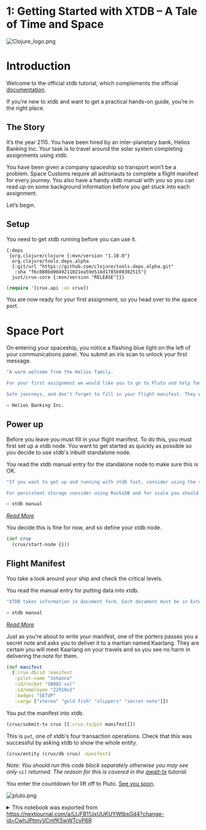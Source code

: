 # 1: Getting Started with XTDB – A Tale of Time and Space

![Clojure_logo.png][nextjournal#file#6e1e3414-7ad4-42fa-ace0-6939985e69e2]

# Introduction

Welcome to the official xtdb tutorial, which complements the official [documentation](https://xtdb.com/reference/installation.html).

If you’re new to xtdb and want to get a practical hands-on guide, you’re in the right place.

## The Story

It’s the year 2115. You have been hired by an inter-planetary bank, Helios Banking Inc. Your task is to travel around the solar system completing assignments using xtdb.

You have been given a company spaceship so transport won’t be a problem. Space Customs require all astronauts to complete a flight manifest for every journey. You also have a handy xtdb manual with you so you can read up on some background information before you get stuck into each assignment.

Let’s begin.

## Setup

You need to get xtdb running before you can use it.

```edn no-exec id=ffcf0396-b3f9-40e6-a0c2-654401879781
{:deps
 {org.clojure/clojure {:mvn/version "1.10.0"}
  org.clojure/tools.deps.alpha
  {:git/url "https://github.com/clojure/tools.deps.alpha.git"
   :sha "f6c080bd0049211021ea59e516d1785b08302515"}
  juxt/crux-core {:mvn/version "RELEASE"}}}
```

```clojure id=35dc65e9-f458-4e32-9a59-1af72cd12a78
(require '[crux.api :as crux])
```

You are now ready for your first assignment, so you head over to the space port.

# Space Port

On entering your spaceship, you notice a flashing blue light on the left of your communications panel. You submit an iris scan to unlock your first message.

```clojure no-exec id=0dfd4496-febc-41b0-962a-0fc4e590368a
"A warm welcome from the Helios family.

For your first assignment we would like you to go to Pluto and help Tombaugh Resources Ltd. set up their stock reporting system. There will be a ticket with more information waiting for you upon your arrival. Find Reginald if you have any questions.

Safe journeys, and don’t forget to fill in your flight manifest. They won’t let you land without one."

— Helios Banking Inc.
```

## Power up

Before you leave you must fill in your flight manifest. To do this, you must first set up a xtdb node. You want to get started as quickly as possible so you decide to use xtdb's inbuilt standalone node.

You read the xtdb manual entry for the standalone node to make sure this is OK.

```clojure no-exec id=bda0feab-462e-4584-be69-e9e3c23d25f7
"If you want to get up and running with xtdb fast, consider using the standalone node. There is a xtdb inbuilt standalone node which is the most simple way to start playing with xtdb. Bear in mind that this does not store any information beyond your session.

For persistent storage consider using RocksDB and for scale you should consider using Kafka."

— xtdb manual
```

*[Read More](https://xtdb.com/reference/installation.html)*

You decide this is fine for now, and so define your xtdb node.

```clojure id=2bdeaaa6-3672-48c1-bbc7-aa5d05fd1153
(def crux
  (crux/start-node {}))
```

## Flight Manifest

You take a look around your ship and check the critical levels.

You read the manual entry for putting data into xtdb.

```clojure no-exec id=ca575f8d-8096-48d8-acef-9a05712e43c6
"XTDB takes information in document form. Each document must be in Extensible Data Notation (edn) and each document must contain a unique `:crux.db/id` value. However, beyond those two requirements you have the flexibility to add whatever you like to your documents because xtdb is schemaless."

— xtdb manual
```

*[Read More](https://xtdb.com/reference/transactions.html#put)*

Just as you’re about to write your manifest, one of the porters passes you a secret note and asks you to deliver it to a martian named Kaarlang. They are certain you will meet Kaarlang on your travels and so you see no harm in delivering the note for them.

```clojure id=4a6c4961-14b1-4ac9-96e7-7aec033b55a8
(def manifest
  {:crux.db/id :manifest
   :pilot-name "Johanna"
   :id/rocket "SB002-sol"
   :id/employee "22910x2"
   :badges "SETUP"
   :cargo ["stereo" "gold fish" "slippers" "secret note"]})
```

You put the manifest into xtdb.

```clojure id=bd1e9012-f10e-4bfb-bee3-83abf3be162e
(crux/submit-tx crux [[:crux.tx/put manifest]])
```

This is `put`, one of xtdb's four transaction operations. Check that this was successful by asking xtdb to show the whole entity.

```clojure id=3e0d81c5-2598-432f-9f83-038b47b5f5fc
(crux/entity (crux/db crux) :manifest)
```

*Note: You should run this code block separately otherwise you may see only `nil` returned. The reason for this is covered in the [await-tx](https://nextjournal.com/xtdb-tutorial/await/) tutorial.*

You enter the countdown for lift off to Pluto. [See you soon](https://nextjournal.com/xtdb-tutorial/put).

![pluto.png][nextjournal#file#e30d339b-2518-4991-a8a3-2fd589271aa9]


[nextjournal#file#6e1e3414-7ad4-42fa-ace0-6939985e69e2]:
<https://nextjournal.com/data/QmQSb6p1iZ3MXE9Um2sHMK12ViXgrSMyS4dRmPBpJjSPBR?content-type=image/png&node-id=6e1e3414-7ad4-42fa-ace0-6939985e69e2&filename=Clojure_logo.png&node-kind=file>

[nextjournal#file#e30d339b-2518-4991-a8a3-2fd589271aa9]:
<https://nextjournal.com/data/QmNTBZyiGLZSxz5AY1dhNW6b7GXvw6dnzAAysQBui4TPyy?content-type=image/png&node-id=e30d339b-2518-4991-a8a3-2fd589271aa9&filename=pluto.png&node-kind=file>

<details id="com.nextjournal.article">
<summary>This notebook was exported from <a href="https://nextjournal.com/a/LLjFB11JxUUKUYWtbsGd4?change-id=CwhJPtmvVCmfK5wWTcyP6R">https://nextjournal.com/a/LLjFB11JxUUKUYWtbsGd4?change-id=CwhJPtmvVCmfK5wWTcyP6R</a></summary>

```edn nextjournal-metadata
{:article
 {:settings nil,
  :nodes
  {"0dfd4496-febc-41b0-962a-0fc4e590368a"
   {:id "0dfd4496-febc-41b0-962a-0fc4e590368a", :kind "code-listing"},
   "2bdeaaa6-3672-48c1-bbc7-aa5d05fd1153"
   {:compute-ref #uuid "5c437de6-f597-4daf-b298-b33efc200c51",
    :exec-duration 76,
    :id "2bdeaaa6-3672-48c1-bbc7-aa5d05fd1153",
    :kind "code",
    :output-log-lines {},
    :refs (),
    :runtime [:runtime "80403b0a-1226-48ff-9bcc-624ed02e3635"]},
   "35dc65e9-f458-4e32-9a59-1af72cd12a78"
   {:compute-ref #uuid "316fd86f-c914-435e-b7ce-3c527c97c8bc",
    :exec-duration 54,
    :id "35dc65e9-f458-4e32-9a59-1af72cd12a78",
    :kind "code",
    :output-log-lines {},
    :refs (),
    :runtime [:runtime "80403b0a-1226-48ff-9bcc-624ed02e3635"]},
   "3e0d81c5-2598-432f-9f83-038b47b5f5fc"
   {:compute-ref #uuid "ec370f8f-cff5-4cc8-b3f3-87d93f73032e",
    :exec-duration 57,
    :id "3e0d81c5-2598-432f-9f83-038b47b5f5fc",
    :kind "code",
    :output-log-lines {},
    :refs (),
    :runtime [:runtime "80403b0a-1226-48ff-9bcc-624ed02e3635"]},
   "4a6c4961-14b1-4ac9-96e7-7aec033b55a8"
   {:compute-ref #uuid "4108884b-d4e8-4053-a2a9-afc97268bf21",
    :exec-duration 67,
    :id "4a6c4961-14b1-4ac9-96e7-7aec033b55a8",
    :kind "code",
    :output-log-lines {},
    :refs (),
    :runtime [:runtime "80403b0a-1226-48ff-9bcc-624ed02e3635"]},
   "6e1e3414-7ad4-42fa-ace0-6939985e69e2"
   {:id "6e1e3414-7ad4-42fa-ace0-6939985e69e2",
    :kind "file",
    :layout :normal},
   "80403b0a-1226-48ff-9bcc-624ed02e3635"
   {:environment
    [:environment
     {:article/nextjournal.id
      #uuid "5b45eb52-bad4-413d-9d7f-b2b573a25322",
      :change/nextjournal.id
      #uuid "5cd52af1-7a79-4804-a169-d6ffcdb6eb7a",
      :node/id "0ae15688-6f6a-40e2-a4fa-52d81371f733"}],
    :id "80403b0a-1226-48ff-9bcc-624ed02e3635",
    :kind "runtime",
    :language "clojure",
    :type :nextjournal,
    :runtime/mounts
    [{:src [:node "ffcf0396-b3f9-40e6-a0c2-654401879781"],
      :dest "/deps.edn"}]},
   "bd1e9012-f10e-4bfb-bee3-83abf3be162e"
   {:compute-ref #uuid "15aa0cea-9aaa-460d-b8fd-d550c6edc86e",
    :exec-duration 56,
    :id "bd1e9012-f10e-4bfb-bee3-83abf3be162e",
    :kind "code",
    :output-log-lines {},
    :refs (),
    :runtime [:runtime "80403b0a-1226-48ff-9bcc-624ed02e3635"]},
   "bda0feab-462e-4584-be69-e9e3c23d25f7"
   {:id "bda0feab-462e-4584-be69-e9e3c23d25f7", :kind "code-listing"},
   "ca575f8d-8096-48d8-acef-9a05712e43c6"
   {:id "ca575f8d-8096-48d8-acef-9a05712e43c6", :kind "code-listing"},
   "e30d339b-2518-4991-a8a3-2fd589271aa9"
   {:id "e30d339b-2518-4991-a8a3-2fd589271aa9",
    :kind "file",
    :layout :normal},
   "ffcf0396-b3f9-40e6-a0c2-654401879781"
   {:id "ffcf0396-b3f9-40e6-a0c2-654401879781",
    :kind "code-listing",
    :name "deps.edn"}},
  :nextjournal/id #uuid "02b34a27-0a82-4076-85ef-c23ed21471d7",
  :article/change
  {:nextjournal/id #uuid "60b78648-51a6-415d-af80-3afca65102c2"}}}

```
</details>
